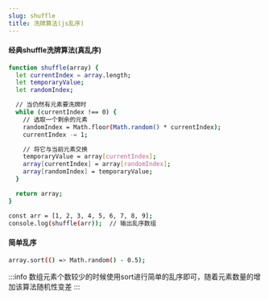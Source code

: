 ```yaml
---
slug: shuffle
title: 洗牌算法(js乱序)
---
```


#### 经典shuffle洗牌算法(真乱序)


```bash
function shuffle(array) {
  let currentIndex = array.length;
  let temporaryValue;
  let randomIndex;

  // 当仍然有元素要洗牌时
  while (currentIndex !== 0) {
    // 选取一个剩余的元素
    randomIndex = Math.floor(Math.random() * currentIndex);
    currentIndex -= 1;

    // 将它与当前元素交换
    temporaryValue = array[currentIndex];
    array[currentIndex] = array[randomIndex];
    array[randomIndex] = temporaryValue;
  }

  return array;
}

const arr = [1, 2, 3, 4, 5, 6, 7, 8, 9];
console.log(shuffle(arr));  // 输出乱序数组
```

#### 简单乱序

```bash
array.sort(() => Math.random() - 0.5);
```

:::info
数组元素个数较少的时候使用sort进行简单的乱序即可，随着元素数量的增加该算法随机性变差
:::